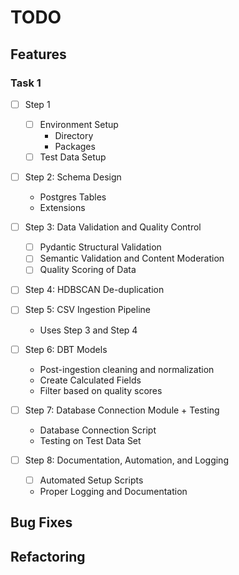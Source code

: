 # TODO

## Features
### Task 1
- [ ] Step 1
  - [ ] Environment Setup
    - Directory
    - Packages 
  - [ ] Test Data Setup

- [ ] Step 2: Schema Design
  - Postgres Tables
  - Extensions

- [ ] Step 3: Data Validation and Quality Control
  - [ ] Pydantic Structural Validation
  - [ ] Semantic Validation and Content Moderation
  - [ ] Quality Scoring of Data

- [ ] Step 4: HDBSCAN De-duplication

- [ ] Step 5: CSV Ingestion Pipeline
  - Uses Step 3 and Step 4

- [ ] Step 6: DBT Models
  - Post-ingestion cleaning and normalization
  - Create Calculated Fields
  - Filter based on quality scores

- [ ] Step 7: Database Connection Module + Testing
  - Database Connection Script
  - Testing on Test Data Set

- [ ] Step 8: Documentation, Automation, and Logging
  - [ ] Automated Setup Scripts
  - Proper Logging and Documentation

## Bug Fixes

## Refactoring

